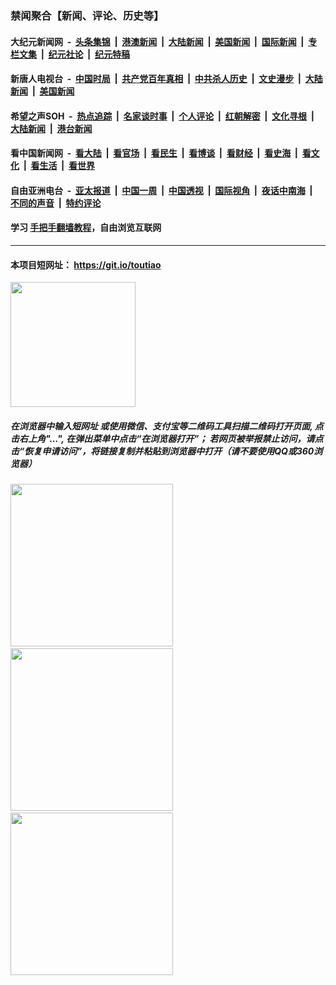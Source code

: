 ### 禁闻聚合【新闻、评论、历史等】

#### 大纪元新闻网 &nbsp;-&nbsp; [头条集锦](indexes/E头条集锦.md?t=02250131) &nbsp;|&nbsp; [港澳新闻](indexes/E港澳新闻.md?t=02250131)  &nbsp;|&nbsp; [大陆新闻](indexes/E大陆新闻.md?t=02250131) &nbsp;|&nbsp; [美国新闻](indexes/E美国新闻.md?t=02250131) &nbsp;|&nbsp; [国际新闻](indexes/E国际新闻.md?t=02250131) &nbsp;|&nbsp; [专栏文集](indexes/E专栏文集.md?t=02250131) &nbsp;|&nbsp; [纪元社论](indexes/E纪元社论.md?t=02250131) &nbsp;|&nbsp; [纪元特稿](indexes/E纪元特稿.md?t=02250131) 

#### 新唐人电视台 &nbsp;-&nbsp; [中国时局](indexes/N中国时局.md?t=02250131) &nbsp;|&nbsp; [共产党百年真相](indexes/N共产党百年真相.md?t=02250131) &nbsp;|&nbsp; [中共杀人历史](indexes/N中共杀人历史.md?t=02250131) &nbsp;|&nbsp; [文史漫步](indexes/N文史漫步.md?t=02250131) &nbsp;|&nbsp; [大陆新闻](indexes/N大陆新闻.md?t=02250131) &nbsp;|&nbsp; [美国新闻](indexes/N美国新闻.md?t=02250131)

#### 希望之声SOH &nbsp;-&nbsp; [热点追踪](indexes/H热点追踪.md?t=02250131) &nbsp;|&nbsp; [名家谈时事](indexes/H名家谈时事.md?t=02250131) &nbsp;|&nbsp; [个人评论](indexes/H个人评论.md?t=02250131)  &nbsp;|&nbsp; [红朝解密](indexes/H红朝解密.md?t=02250131) &nbsp;|&nbsp; [文化寻根](indexes/H文化寻根.md?t=02250131) &nbsp;|&nbsp; [大陆新闻](indexes/H大陆新闻.md?t=02250131) &nbsp;|&nbsp; [港台新闻](indexes/H港台新闻.md?t=02250131)

#### 看中国新闻网 &nbsp;-&nbsp; [看大陆](indexes/S看大陆.md?t=02250131) &nbsp;|&nbsp; [看官场](indexes/S看官场.md?t=02250131) &nbsp;|&nbsp; [看民生](indexes/S看民生.md?t=02250131)  &nbsp;|&nbsp; [看博谈](indexes/S看博谈.md?t=02250131) &nbsp;|&nbsp; [看财经](indexes/S看财经.md?t=02250131) &nbsp;|&nbsp; [看史海](indexes/S看史海.md?t=02250131) &nbsp;|&nbsp; [看文化](indexes/S看文化.md?t=02250131) &nbsp;|&nbsp; [看生活](indexes/S看生活.md?t=02250131) &nbsp;|&nbsp; [看世界](indexes/S看世界.md?t=02250131)

#### 自由亚洲电台 &nbsp;-&nbsp; [亚太报道](indexes/R亚太报道.md?t=02250131) &nbsp;|&nbsp; [中国一周](indexes/R中国一周.md?t=02250131) &nbsp;|&nbsp; [中国透视](indexes/R中国透视.md?t=02250131)  &nbsp;|&nbsp; [国际视角](indexes/R国际视角.md?t=02250131) &nbsp;|&nbsp; [夜话中南海](indexes/R夜话中南海.md?t=02250131) &nbsp;|&nbsp; [不同的声音](indexes/R不同的声音.md?t=02250131) &nbsp;|&nbsp; [特约评论](indexes/R特约评论.md?t=02250131)

#### 学习 [手把手翻墙教程](https://github.com/gfw-breaker/guides/wiki)，自由浏览互联网

----

#### 本项目短网址： https://git.io/toutiao
<img src="https://raw.githubusercontent.com/gfw-breaker/banned-news/master/scripts/img/qr.png" width="200px"/>  

##### 在浏览器中输入短网址 或使用微信、支付宝等二维码工具扫描二维码打开页面, 点击右上角"...", 在弹出菜单中点击“在浏览器打开”； 若网页被举报禁止访问，请点击“恢复申请访问”，将链接复制并粘贴到浏览器中打开（请不要使用QQ或360浏览器）

<img src="https://raw.githubusercontent.com/gfw-breaker/banned-news/master/scripts/img/1.png" width="260px"/> &nbsp; <img src="https://raw.githubusercontent.com/gfw-breaker/banned-news/master/scripts/img/2.png" width="260px"/> &nbsp; <img src="https://raw.githubusercontent.com/gfw-breaker/banned-news/master/scripts/img/3.png" width="260px"/>
